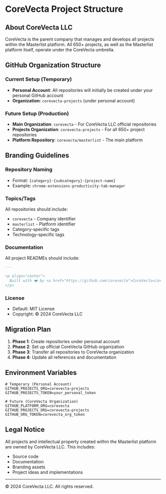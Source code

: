 # CoreVecta Project Structure

## About CoreVecta LLC

CoreVecta is the parent company that manages and develops all projects within the Masterlist platform. All 650+ projects, as well as the Masterlist platform itself, operate under the CoreVecta umbrella.

## GitHub Organization Structure

### Current Setup (Temporary)
- **Personal Account**: All repositories will initially be created under your personal GitHub account
- **Organization**: `corevecta-projects` (under personal account)

### Future Setup (Production)
- **Main Organization**: `corevecta` - For CoreVecta LLC official repositories
- **Projects Organization**: `corevecta-projects` - For all 650+ project repositories
- **Platform Repository**: `corevecta/masterlist` - The main platform

## Branding Guidelines

### Repository Naming
- Format: `{category}-{subcategory}-{project-name}`
- Example: `chrome-extensions-productivity-tab-manager`

### Topics/Tags
All repositories should include:
- `corevecta` - Company identifier
- `masterlist` - Platform identifier
- Category-specific tags
- Technology-specific tags

### Documentation
All project READMEs should include:
```markdown
---

<p align="center">
  Built with ❤️ by <a href="https://github.com/corevecta">CoreVecta</a>
</p>
```

### License
- Default: MIT License
- Copyright: © 2024 CoreVecta LLC

## Migration Plan

1. **Phase 1**: Create repositories under personal account
2. **Phase 2**: Set up official CoreVecta GitHub organization
3. **Phase 3**: Transfer all repositories to CoreVecta organization
4. **Phase 4**: Update all references and documentation

## Environment Variables

```env
# Temporary (Personal Account)
GITHUB_PROJECTS_ORG=corevecta-projects
GITHUB_PROJECTS_TOKEN=your_personal_token

# Future (CoreVecta Organization)
GITHUB_PLATFORM_ORG=corevecta
GITHUB_PROJECTS_ORG=corevecta-projects
GITHUB_ORG_TOKEN=corevecta_org_token
```

## Legal Notice

All projects and intellectual property created within the Masterlist platform are owned by CoreVecta LLC. This includes:
- Source code
- Documentation
- Branding assets
- Project ideas and implementations

---

© 2024 CoreVecta LLC. All rights reserved.